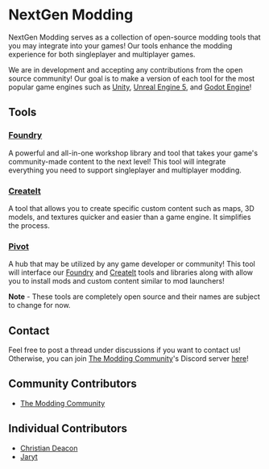 # NextGen Modding
NextGen Modding serves as a collection of open-source modding tools that you may integrate into your games! Our tools enhance the modding experience for both singleplayer and multiplayer games.

We are in development and accepting any contributions from the open source community! Our goal is to make a version of each tool for the most popular game engines such as [Unity](https://unity.com/), [Unreal Engine 5](https://www.unrealengine.com/en-US/unreal-engine-5), and [Godot Engine](http://godotengine.org/)!

## Tools
### [Foundry](https://github.com/NextGen-Modding/foundry)
A powerful and all-in-one workshop library and tool that takes your game's community-made content to the next level! This tool will integrate everything you need to support singleplayer and multiplayer modding.

### [CreateIt](https://github.com/NextGen-Modding/createit)
A tool that allows you to create specific custom content such as maps, 3D models, and textures quicker and easier than a game engine. It simplifies the process.

### [Pivot](https://github.com/NextGen-Modding/pivot)
A hub that may be utilized by any game developer or community! This tool will interface our [Foundry](https://github.com/NextGen-Modding/foundry) and [CreateIt](https://github.com/NextGen-Modding/createit) tools and libraries along with allow you to install mods and custom content similar to mod launchers!

**Note** - These tools are completely open source and their names are subject to change for now.

## Contact
Feel free to post a thread under discussions if you want to contact us! Otherwise, you can join [The Modding Community](https://moddingcommunity.com)'s Discord server [here](https://discord.moddingcommunity.com/)!

## Community Contributors
* [The Modding Community](https://moddingcommunity.com/)

## Individual Contributors
* [Christian Deacon](https://github.com/gamemann)
* [Jaryt](https://github.com/jaryt)
